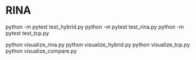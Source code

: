 # RINA

python -m pytest test_hybrid.py
python -m pytest test_rina.py
python -m pytest test_tcp.py

python visualize_rina.py
python visualize_hybrid.py
python visualize_tcp.py
python visualize_compare.py